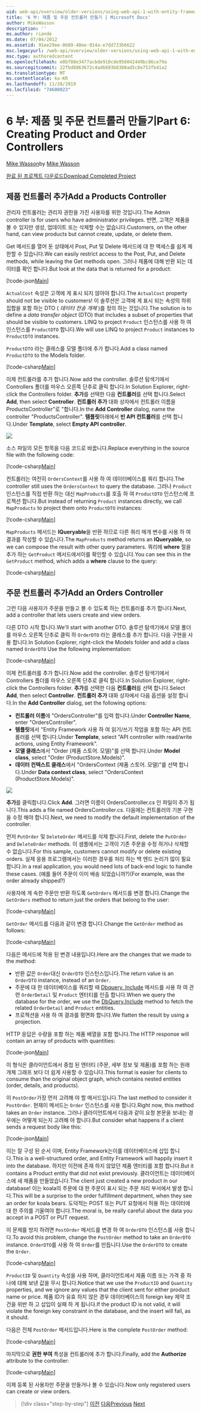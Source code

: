 ```yaml
---
uid: web-api/overview/older-versions/using-web-api-1-with-entity-framework-5/using-web-api-with-entity-framework-part-6
title: '6 부: 제품 및 주문 컨트롤러 만들기 | Microsoft Docs'
author: MikeWasson
description: ''
ms.author: riande
ms.date: 07/04/2012
ms.assetid: 91ee29ee-0689-40ee-914a-e7dd733b6622
msc.legacyurl: /web-api/overview/older-versions/using-web-api-1-with-entity-framework-5/using-web-api-with-entity-framework-part-6
msc.type: authoredcontent
ms.openlocfilehash: e0bf88e3477acbde910cde956042449bc86ce79a
ms.sourcegitcommit: 22fbd8863672c4ad6693b8388ad5c8e753fb41a2
ms.translationtype: MT
ms.contentlocale: ko-KR
ms.lasthandoff: 11/28/2019
ms.locfileid: "74600023"
---
```

# <a name="part-6-creating-product-and-order-controllers"></a><span data-ttu-id="85d1a-102">6 부: 제품 및 주문 컨트롤러 만들기</span><span class="sxs-lookup"><span data-stu-id="85d1a-102">Part 6: Creating Product and Order Controllers</span></span>

<span data-ttu-id="85d1a-103">[Mike Wasson](https://github.com/MikeWasson)</span><span class="sxs-lookup"><span data-stu-id="85d1a-103">by [Mike Wasson](https://github.com/MikeWasson)</span></span>

[<span data-ttu-id="85d1a-104">완료 된 프로젝트 다운로드</span><span class="sxs-lookup"><span data-stu-id="85d1a-104">Download Completed Project</span></span>](https://code.msdn.microsoft.com/ASP-NET-Web-API-with-afa30545)

## <a name="add-a-products-controller"></a><span data-ttu-id="85d1a-105">제품 컨트롤러 추가</span><span class="sxs-lookup"><span data-stu-id="85d1a-105">Add a Products Controller</span></span>

<span data-ttu-id="85d1a-106">관리자 컨트롤러는 관리자 권한을 가진 사용자를 위한 것입니다.</span><span class="sxs-lookup"><span data-stu-id="85d1a-106">The Admin controller is for users who have administrator privileges.</span></span> <span data-ttu-id="85d1a-107">반면, 고객은 제품을 볼 수 있지만 생성, 업데이트 또는 삭제할 수는 없습니다.</span><span class="sxs-lookup"><span data-stu-id="85d1a-107">Customers, on the other hand, can view products but cannot create, update, or delete them.</span></span>

<span data-ttu-id="85d1a-108">Get 메서드를 열어 둔 상태에서 Post, Put 및 Delete 메서드에 대 한 액세스를 쉽게 제한할 수 있습니다.</span><span class="sxs-lookup"><span data-stu-id="85d1a-108">We can easily restrict access to the Post, Put, and Delete methods, while leaving the Get methods open.</span></span> <span data-ttu-id="85d1a-109">그러나 제품에 대해 반환 되는 데이터를 확인 합니다.</span><span class="sxs-lookup"><span data-stu-id="85d1a-109">But look at the data that is returned for a product:</span></span>

[!code-json[Main](using-web-api-with-entity-framework-part-6/samples/sample1.json?highlight=1)]

<span data-ttu-id="85d1a-110">`ActualCost` 속성은 고객에 게 표시 되지 않아야 합니다.</span><span class="sxs-lookup"><span data-stu-id="85d1a-110">The `ActualCost` property should not be visible to customers!</span></span> <span data-ttu-id="85d1a-111">이 솔루션은 고객에 게 표시 되는 속성의 하위 집합을 포함 하는 DTO ( *데이터 전송 개체* )를 정의 하는 것입니다.</span><span class="sxs-lookup"><span data-stu-id="85d1a-111">The solution is to define a *data transfer object* (DTO) that includes a subset of properties that should be visible to customers.</span></span> <span data-ttu-id="85d1a-112">LINQ to project `Product` 인스턴스를 사용 하 여 인스턴스를 `ProductDTO` 합니다.</span><span class="sxs-lookup"><span data-stu-id="85d1a-112">We will use LINQ to project `Product` instances to `ProductDTO` instances.</span></span>

<span data-ttu-id="85d1a-113">`ProductDTO` 라는 클래스를 모델 폴더에 추가 합니다.</span><span class="sxs-lookup"><span data-stu-id="85d1a-113">Add a class named `ProductDTO` to the Models folder.</span></span>

[!code-csharp[Main](using-web-api-with-entity-framework-part-6/samples/sample2.cs)]

<span data-ttu-id="85d1a-114">이제 컨트롤러를 추가 합니다.</span><span class="sxs-lookup"><span data-stu-id="85d1a-114">Now add the controller.</span></span> <span data-ttu-id="85d1a-115">솔루션 탐색기에서 Controllers 폴더를 마우스 오른쪽 단추로 클릭 합니다.</span><span class="sxs-lookup"><span data-stu-id="85d1a-115">In Solution Explorer, right-click the Controllers folder.</span></span> <span data-ttu-id="85d1a-116">**추가**를 선택한 다음 **컨트롤러**를 선택 합니다.</span><span class="sxs-lookup"><span data-stu-id="85d1a-116">Select **Add**, then select **Controller**.</span></span> <span data-ttu-id="85d1a-117">**컨트롤러 추가** 대화 상자에서 컨트롤러 이름을 ProductsController&quot;로 &quot;합니다.</span><span class="sxs-lookup"><span data-stu-id="85d1a-117">In the **Add Controller** dialog, name the controller &quot;ProductsController&quot;.</span></span> <span data-ttu-id="85d1a-118">**템플릿**아래에서 **빈 API 컨트롤러**를 선택 합니다.</span><span class="sxs-lookup"><span data-stu-id="85d1a-118">Under **Template**, select **Empty API controller**.</span></span>

![](using-web-api-with-entity-framework-part-6/_static/image1.png)

<span data-ttu-id="85d1a-119">소스 파일의 모든 항목을 다음 코드로 바꿉니다.</span><span class="sxs-lookup"><span data-stu-id="85d1a-119">Replace everything in the source file with the following code:</span></span>

[!code-csharp[Main](using-web-api-with-entity-framework-part-6/samples/sample3.cs)]

<span data-ttu-id="85d1a-120">컨트롤러는 여전히 `OrdersContext`를 사용 하 여 데이터베이스를 쿼리 합니다.</span><span class="sxs-lookup"><span data-stu-id="85d1a-120">The controller still uses the `OrdersContext` to query the database.</span></span> <span data-ttu-id="85d1a-121">그러나 `Product` 인스턴스를 직접 반환 하는 대신 `MapProducts`를 호출 하 여 `ProductDTO` 인스턴스에 프로젝션 합니다.</span><span class="sxs-lookup"><span data-stu-id="85d1a-121">But instead of returning `Product` instances directly, we call `MapProducts` to project them onto `ProductDTO` instances:</span></span>

[!code-csharp[Main](using-web-api-with-entity-framework-part-6/samples/sample4.cs?highlight=1)]

<span data-ttu-id="85d1a-122">`MapProducts` 메서드는 **IQueryable**을 반환 하므로 다른 쿼리 매개 변수를 사용 하 여 결과를 작성할 수 있습니다.</span><span class="sxs-lookup"><span data-stu-id="85d1a-122">The `MapProducts` method returns an **IQueryable**, so we can compose the result with other query parameters.</span></span> <span data-ttu-id="85d1a-123">쿼리에 **where** 절을 추가 하는 `GetProduct` 메서드에서이를 확인할 수 있습니다.</span><span class="sxs-lookup"><span data-stu-id="85d1a-123">You can see this in the `GetProduct` method, which adds a **where** clause to the query:</span></span>

[!code-csharp[Main](using-web-api-with-entity-framework-part-6/samples/sample5.cs?highlight=2)]

## <a name="add-an-orders-controller"></a><span data-ttu-id="85d1a-124">주문 컨트롤러 추가</span><span class="sxs-lookup"><span data-stu-id="85d1a-124">Add an Orders Controller</span></span>

<span data-ttu-id="85d1a-125">그런 다음 사용자가 주문을 만들고 볼 수 있도록 하는 컨트롤러를 추가 합니다.</span><span class="sxs-lookup"><span data-stu-id="85d1a-125">Next, add a controller that lets users create and view orders.</span></span>

<span data-ttu-id="85d1a-126">다른 DTO 시작 합니다.</span><span class="sxs-lookup"><span data-stu-id="85d1a-126">We'll start with another DTO.</span></span> <span data-ttu-id="85d1a-127">솔루션 탐색기에서 모델 폴더를 마우스 오른쪽 단추로 클릭 하 `OrderDTO` 라는 클래스를 추가 합니다. 다음 구현을 사용 합니다.</span><span class="sxs-lookup"><span data-stu-id="85d1a-127">In Solution Explorer, right-click the Models folder and add a class named `OrderDTO` Use the following implementation:</span></span>

[!code-csharp[Main](using-web-api-with-entity-framework-part-6/samples/sample6.cs)]

<span data-ttu-id="85d1a-128">이제 컨트롤러를 추가 합니다.</span><span class="sxs-lookup"><span data-stu-id="85d1a-128">Now add the controller.</span></span> <span data-ttu-id="85d1a-129">솔루션 탐색기에서 Controllers 폴더를 마우스 오른쪽 단추로 클릭 합니다.</span><span class="sxs-lookup"><span data-stu-id="85d1a-129">In Solution Explorer, right-click the Controllers folder.</span></span> <span data-ttu-id="85d1a-130">**추가**를 선택한 다음 **컨트롤러**를 선택 합니다.</span><span class="sxs-lookup"><span data-stu-id="85d1a-130">Select **Add**, then select **Controller**.</span></span> <span data-ttu-id="85d1a-131">**컨트롤러 추가** 대화 상자에서 다음 옵션을 설정 합니다.</span><span class="sxs-lookup"><span data-stu-id="85d1a-131">In the **Add Controller** dialog, set the following options:</span></span>

- <span data-ttu-id="85d1a-132">**컨트롤러 이름**에 "OrdersController"를 입력 합니다.</span><span class="sxs-lookup"><span data-stu-id="85d1a-132">Under **Controller Name**, enter "OrdersController".</span></span>
- <span data-ttu-id="85d1a-133">**템플릿**에서 "Entity Framework 사용 하 여 읽기/쓰기 작업을 포함 하는 API 컨트롤러를 선택 합니다.</span><span class="sxs-lookup"><span data-stu-id="85d1a-133">Under **Template**, select "API controller with read/write actions, using Entity Framework".</span></span>
- <span data-ttu-id="85d1a-134">**모델 클래스**에서 &quot;Order (제품 스토어. 모델)&quot;를 선택 합니다.</span><span class="sxs-lookup"><span data-stu-id="85d1a-134">Under **Model class**, select &quot;Order (ProductStore.Models)&quot;.</span></span>
- <span data-ttu-id="85d1a-135">**데이터 컨텍스트 클래스**에서 &quot;OrdersContext (제품 스토어. 모델)&quot;를 선택 합니다.</span><span class="sxs-lookup"><span data-stu-id="85d1a-135">Under **Data context class**, select &quot;OrdersContext (ProductStore.Models)&quot;.</span></span>

![](using-web-api-with-entity-framework-part-6/_static/image2.png)

<span data-ttu-id="85d1a-136">**추가**를 클릭합니다.</span><span class="sxs-lookup"><span data-stu-id="85d1a-136">Click **Add**.</span></span> <span data-ttu-id="85d1a-137">그러면 이름이 OrdersController.cs 인 파일이 추가 됩니다.</span><span class="sxs-lookup"><span data-stu-id="85d1a-137">This adds a file named OrdersController.cs.</span></span> <span data-ttu-id="85d1a-138">다음에는 컨트롤러의 기본 구현을 수정 해야 합니다.</span><span class="sxs-lookup"><span data-stu-id="85d1a-138">Next, we need to modify the default implementation of the controller.</span></span>

<span data-ttu-id="85d1a-139">먼저 `PutOrder` 및 `DeleteOrder` 메서드를 삭제 합니다.</span><span class="sxs-lookup"><span data-stu-id="85d1a-139">First, delete the `PutOrder` and `DeleteOrder` methods.</span></span> <span data-ttu-id="85d1a-140">이 샘플에서는 고객이 기존 주문을 수정 하거나 삭제할 수 없습니다.</span><span class="sxs-lookup"><span data-stu-id="85d1a-140">For this sample, customers cannot modify or delete existing orders.</span></span> <span data-ttu-id="85d1a-141">실제 응용 프로그램에서는 이러한 경우를 처리 하는 백 엔드 논리가 많이 필요 합니다.</span><span class="sxs-lookup"><span data-stu-id="85d1a-141">In a real application, you would need lots of back-end logic to handle these cases.</span></span> <span data-ttu-id="85d1a-142">(예를 들어 주문이 이미 배송 되었습니까?)</span><span class="sxs-lookup"><span data-stu-id="85d1a-142">(For example, was the order already shipped?)</span></span>

<span data-ttu-id="85d1a-143">사용자에 게 속한 주문만 반환 하도록 `GetOrders` 메서드를 변경 합니다.</span><span class="sxs-lookup"><span data-stu-id="85d1a-143">Change the `GetOrders` method to return just the orders that belong to the user:</span></span>

[!code-csharp[Main](using-web-api-with-entity-framework-part-6/samples/sample7.cs)]

<span data-ttu-id="85d1a-144">`GetOrder` 메서드를 다음과 같이 변경 합니다.</span><span class="sxs-lookup"><span data-stu-id="85d1a-144">Change the `GetOrder` method as follows:</span></span>

[!code-csharp[Main](using-web-api-with-entity-framework-part-6/samples/sample8.cs)]

<span data-ttu-id="85d1a-145">다음은 메서드에 적용 된 변경 내용입니다.</span><span class="sxs-lookup"><span data-stu-id="85d1a-145">Here are the changes that we made to the method:</span></span>

- <span data-ttu-id="85d1a-146">반환 값은 `Order`대신 `OrderDTO` 인스턴스입니다.</span><span class="sxs-lookup"><span data-stu-id="85d1a-146">The return value is an `OrderDTO` instance, instead of an `Order`.</span></span>
- <span data-ttu-id="85d1a-147">주문에 대 한 데이터베이스를 쿼리할 때 [Dbquery. Include](https://msdn.microsoft.com/library/gg696395) 메서드를 사용 하 여 관련 `OrderDetail` 및 `Product` 엔터티를 인출 합니다.</span><span class="sxs-lookup"><span data-stu-id="85d1a-147">When we query the database for the order, we use the [DbQuery.Include](https://msdn.microsoft.com/library/gg696395) method to fetch the related `OrderDetail` and `Product` entities.</span></span>
- <span data-ttu-id="85d1a-148">프로젝션을 사용 하 여 결과를 평면화 합니다.</span><span class="sxs-lookup"><span data-stu-id="85d1a-148">We flatten the result by using a projection.</span></span>

<span data-ttu-id="85d1a-149">HTTP 응답은 수량을 포함 하는 제품 배열을 포함 합니다.</span><span class="sxs-lookup"><span data-stu-id="85d1a-149">The HTTP response will contain an array of products with quantities:</span></span>

[!code-json[Main](using-web-api-with-entity-framework-part-6/samples/sample9.json)]

<span data-ttu-id="85d1a-150">이 형식은 클라이언트에서 중첩 된 엔터티 (주문, 세부 정보 및 제품)를 포함 하는 원래 개체 그래프 보다 더 쉽게 사용할 수 있습니다.</span><span class="sxs-lookup"><span data-stu-id="85d1a-150">This format is easier for clients to consume than the original object graph, which contains nested entities (order, details, and products).</span></span>

<span data-ttu-id="85d1a-151">이 `PostOrder`가장 먼저 고려해 야 할 메서드입니다.</span><span class="sxs-lookup"><span data-stu-id="85d1a-151">The last method to consider it `PostOrder`.</span></span> <span data-ttu-id="85d1a-152">현재이 메서드는 `Order` 인스턴스를 사용 합니다.</span><span class="sxs-lookup"><span data-stu-id="85d1a-152">Right now, this method takes an `Order` instance.</span></span> <span data-ttu-id="85d1a-153">그러나 클라이언트에서 다음과 같이 요청 본문을 보내는 경우에는 어떻게 되는지 고려해 야 합니다.</span><span class="sxs-lookup"><span data-stu-id="85d1a-153">But consider what happens if a client sends a request body like this:</span></span>

[!code-json[Main](using-web-api-with-entity-framework-part-6/samples/sample10.json)]

<span data-ttu-id="85d1a-154">이는 잘 구성 된 순서 이며, Entity Framework는이를 데이터베이스에 삽입 합니다.</span><span class="sxs-lookup"><span data-stu-id="85d1a-154">This is a well-structured order, and Entity Framework will happily insert it into the database.</span></span> <span data-ttu-id="85d1a-155">하지만 이전에 존재 하지 않았던 제품 엔터티를 포함 합니다.</span><span class="sxs-lookup"><span data-stu-id="85d1a-155">But it contains a Product entity that did not exist previously.</span></span> <span data-ttu-id="85d1a-156">클라이언트는 데이터베이스에 새 제품을 만들었습니다.</span><span class="sxs-lookup"><span data-stu-id="85d1a-156">The client just created a new product in our database!</span></span> <span data-ttu-id="85d1a-157">이는 koala의 주문에 대 한 주문이 표시 되는 주문 처리 부서에서 발생 합니다.</span><span class="sxs-lookup"><span data-stu-id="85d1a-157">This will be a surprise to the order fulfillment department, when they see an order for koala bears.</span></span> <span data-ttu-id="85d1a-158">도덕적는 POST 또는 PUT 요청에서 허용 하는 데이터에 대 한 주의를 기울여야 합니다.</span><span class="sxs-lookup"><span data-stu-id="85d1a-158">The moral is, be really careful about the data you accept in a POST or PUT request.</span></span>

<span data-ttu-id="85d1a-159">이 문제를 방지 하려면 `PostOrder` 메서드를 변경 하 여 `OrderDTO` 인스턴스를 사용 합니다.</span><span class="sxs-lookup"><span data-stu-id="85d1a-159">To avoid this problem, change the `PostOrder` method to take an `OrderDTO` instance.</span></span> <span data-ttu-id="85d1a-160">`OrderDTO`를 사용 하 여 `Order`를 만듭니다.</span><span class="sxs-lookup"><span data-stu-id="85d1a-160">Use the `OrderDTO` to create the `Order`.</span></span>

[!code-csharp[Main](using-web-api-with-entity-framework-part-6/samples/sample11.cs)]

<span data-ttu-id="85d1a-161">`ProductID` 및 `Quantity` 속성을 사용 하며, 클라이언트에서 제품 이름 또는 가격 중 하나에 대해 보낸 값을 무시 합니다.</span><span class="sxs-lookup"><span data-stu-id="85d1a-161">Notice that we use the `ProductID` and `Quantity` properties, and we ignore any values that the client sent for either product name or price.</span></span> <span data-ttu-id="85d1a-162">제품 ID가 유효 하지 않은 경우 데이터베이스의 foreign key 제약 조건을 위반 하 고 삽입이 실패 하 게 됩니다.</span><span class="sxs-lookup"><span data-stu-id="85d1a-162">If the product ID is not valid, it will violate the foreign key constraint in the database, and the insert will fail, as it should.</span></span>

<span data-ttu-id="85d1a-163">다음은 전체 `PostOrder` 메서드입니다.</span><span class="sxs-lookup"><span data-stu-id="85d1a-163">Here is the complete `PostOrder` method:</span></span>

[!code-csharp[Main](using-web-api-with-entity-framework-part-6/samples/sample12.cs)]

<span data-ttu-id="85d1a-164">마지막으로 **권한 부여** 특성을 컨트롤러에 추가 합니다.</span><span class="sxs-lookup"><span data-stu-id="85d1a-164">Finally, add the **Authorize** attribute to the controller:</span></span>

[!code-csharp[Main](using-web-api-with-entity-framework-part-6/samples/sample13.cs)]

<span data-ttu-id="85d1a-165">이제 등록 된 사용자만 주문을 만들거나 볼 수 있습니다.</span><span class="sxs-lookup"><span data-stu-id="85d1a-165">Now only registered users can create or view orders.</span></span>

> [!div class="step-by-step"]
> <span data-ttu-id="85d1a-166">[이전](using-web-api-with-entity-framework-part-5.md)
> [다음](using-web-api-with-entity-framework-part-7.md)</span><span class="sxs-lookup"><span data-stu-id="85d1a-166">[Previous](using-web-api-with-entity-framework-part-5.md)
[Next](using-web-api-with-entity-framework-part-7.md)</span></span>
